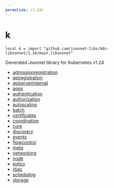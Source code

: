 ```yaml
---
permalink: /1.24/
---
```


# k

```jsonnet
local k = import "github.com/jsonnet-libs/k8s-libsonnet/1.24/main.libsonnet"
```

Generated Jsonnet library for Kubernetes v1.24

* [admissionregistration](admissionregistration/index.md)
* [apiregistration](apiregistration/index.md)
* [apiserverinternal](apiserverinternal/index.md)
* [apps](apps/index.md)
* [authentication](authentication/index.md)
* [authorization](authorization/index.md)
* [autoscaling](autoscaling/index.md)
* [batch](batch/index.md)
* [certificates](certificates/index.md)
* [coordination](coordination/index.md)
* [core](core/index.md)
* [discovery](discovery/index.md)
* [events](events/index.md)
* [flowcontrol](flowcontrol/index.md)
* [meta](meta/index.md)
* [networking](networking/index.md)
* [node](node/index.md)
* [policy](policy/index.md)
* [rbac](rbac/index.md)
* [scheduling](scheduling/index.md)
* [storage](storage/index.md)